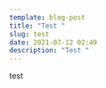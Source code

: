 ```yaml
---
template: blog-post
title: "Test "
slug: test
date: 2021-07-12 02:49
description: "Test "
---
```

test
